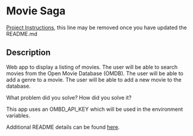 # Movie Saga 

[Project Instructions](./INSTRUCTIONS.md), this line may be removed once you have updated the README.md

## Description

Web app to display a listing of movies. The user will be able to search movies from the Open Movie Database (OMDB). The user will be able to add a genre to a movie. The user will be able to add a new movie to the database.

What problem did you solve? How did you solve it?

This app uses an OMBD_API_KEY which will be used in the environment variables.


Additional README details can be found [here](https://github.com/PrimeAcademy/readme-template/blob/master/README.md).
